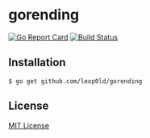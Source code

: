 gorending
===

[![Go Report Card](https://goreportcard.com/badge/github.com/Leop0ld/gorending)](https://goreportcard.com/report/github.com/Leop0ld/gorending)
[![Build Status](https://travis-ci.org/Leop0ld/gorending.svg?branch=master)](https://travis-ci.org/Leop0ld/gorending)


Installation
---
`$ go get github.com/leop0ld/gorending`


License
---
[MIT License](https://en.wikipedia.org/wiki/MIT_License)
